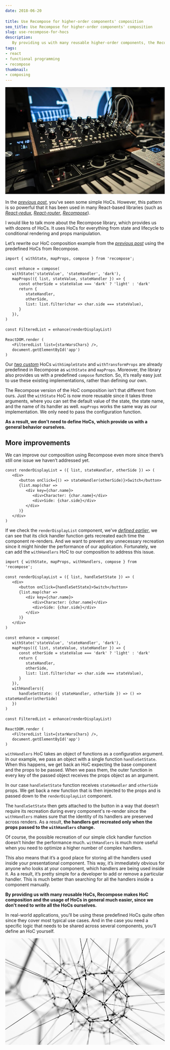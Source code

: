 ```yaml
---
date: 2018-06-20

title: Use Recompose for higher-order components' composition
seo_title: Use Recompose for higher-order components' composition
slug: use-recompose-for-hocs
description:
   By providing us with many reusable higher-order components, the Recompose library makes the usage of HoCs much easier, since we don't need to write all the HoCs ourselves.
tags:
- react
- functional programming
- recompose
thumbnail:
- composing
---
```


![alt text](./images/composing.jpg "DJ's equipment")

In the *[previous post](https://www.codinglawyer.io/posts/composition-of-hocs)*, you’ve seen some simple HoCs. However, this pattern is so powerful that it has been used in many React-based libraries (such as *[React-redux](https://github.com/reduxjs/react-redux)*, *[React-router](https://github.com/ReactTraining/react-router)*, *[Recompose](https://github.com/acdlite/recompose)*).

I would like to talk more about the Recompose library, which provides us with dozens of HoCs. It uses HoCs for everything from state and lifecycle to conditional rendering and props manipulation.

Let’s rewrite our HoC composition example from the *[previous post](https://www.codinglawyer.io/posts/composition-of-hocs)* using the predefined HoCs from Recompose.

    import { withState, mapProps, compose } from 'recompose';
    
    const enhance = compose(
       withState('stateValue', 'stateHandler', 'dark'),
       mapProps(({ list, stateValue, stateHandler }) => {
          const otherSide = stateValue === 'dark' ? 'light' : 'dark'
          return {
             stateHandler,
             otherSide,
             list: list.filter(char => char.side === stateValue),
          }
       }),
    )
    
    const FilteredList = enhance(renderDisplayList)
    
    ReactDOM.render (
       <FilteredList list={starWarsChars} />,
       document.getElementById('app')
    )

Our *[two custom](https://www.codinglawyer.io/posts/composition-of-hocs)* HoCs `withSimpleState` and `withTransformProps` are already predefined in Recompose as `withState` and `mapProps`. Moreover, the library also provides us with a predefined `compose` function. So, it’s really easy just to use these existing implementations, rather than defining our own.

The Recompose version of the HoC composition isn’t that different from ours. Just the `withState` HoC is now more reusable since it takes three arguments, where you can set the default value of the state, the state name, and the name of its handler as well. `mapProps` works the same way as our implementation. We only need to pass the configuration function.

**As a result, we don’t need to define HoCs, which provide us with a general behavior ourselves.**

## More improvements

We can improve our composition using Recompose even more since there’s still one issue we haven’t addressed yet.

    const renderDisplayList = ({ list, stateHandler, otherSide }) => (
       <div>
          <button onClick={() => stateHandler(otherSide)}>Switch</button>
          {list.map(char =>
             <div key={char.name}>
                <div>Character: {char.name}</div>
                <div>Side: {char.side}</div>
             </div>
          )}
       </div>
    )

If we check the `renderDisplayList` component, we've *[defined earlier](https://www.codinglawyer.io/posts/composition-of-hocs)*, we can see that its click handler function gets recreated each time the component re-renders. And we want to prevent any unnecessary recreation since it might hinder the performance of our application. Fortunately, we can add the `withHandlers` HoC to our composition to address this issue.

    import { withState, mapProps, withHandlers, compose } from 'recompose';

    const renderDisplayList = ({ list, handleSetState }) => (
       <div>
          <button onClick={handleSetState}>Switch</button>
          {list.map(char =>
             <div key={char.name}>
                <div>Character: {char.name}</div>
                <div>Side: {char.side}</div>
             </div>
          )}
       </div>
    )
    
    const enhance = compose(
       withState('stateValue', 'stateHandler', 'dark'),
       mapProps(({ list, stateValue, stateHandler }) => {
          const otherSide = stateValue === 'dark' ? 'light' : 'dark'
          return {
             stateHandler,
             otherSide,
             list: list.filter(char => char.side === stateValue),
          }
       }),
       withHandlers({
          handleSetState: ({ stateHandler, otherSide }) => () => stateHandler(otherSide)
       })
    )
    
    const FilteredList = enhance(renderDisplayList)
    
    ReactDOM.render (
       <FilteredList list={starWarsChars} />,
       document.getElementById('app')
    )

`withHandlers` HoC takes an object of functions as a configuration argument. In our example, we pass an object with a single function `handleSetState`. When this happens, we get back an HoC expecting the base component and the props to be passed. When we pass them, the outer function in every key of the passed object receives the props object as an argument.

In our case `handleSetState` function receives `stateHandler` and `otherSide` props. We get back a new function that is then injected to the props and is passed down to the `renderDisplayList` component.

The `handleSetState` then gets attached to the button in a way that doesn’t require its recreation during every component's re-render since the `withHandlers` makes sure that the identity of its handlers are preserved across renders. As a result, **the handlers get recreated only when the props passed to the `withHandlers` change.**

Of course, the possible recreation of our simple click handler function doesn’t hinder the performance much. `withHandlers` is much more useful when you need to optimize a higher number of complex handlers.

This also means that it’s a good place for storing all the handlers used inside your presentational component. This way, it’s immediately obvious for anyone who looks at your component, which handlers are being used inside it. As a result, it’s pretty simple for a developer to add or remove a particular handler. This is much better than searching for all the handlers inside a component manually.

**By providing us with many reusable HoCs, Recompose makes HoC composition and the usage of HoCs in general much easier, since we don't need to write all the HoCs ourselves.**

In real-world applications, you’ll be using these predefined HoCs quite often since they cover most typical use cases. And in the case you need a specific logic that needs to be shared across several components, you’ll define an HoC yourself.

![alt text](./images/strings.jpg "Strings")